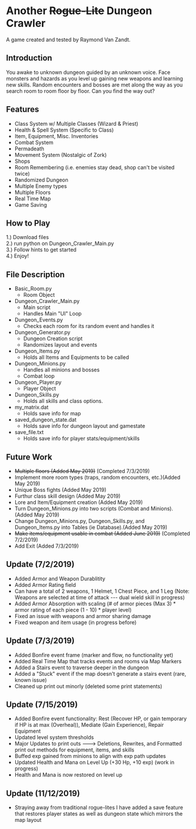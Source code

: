 # Another <s>Rogue-Lite</s> Dungeon Crawler
A game created and tested by Raymond Van Zandt.

## Introduction
You awake to unknown dungeon guided by an unknown voice. Face monsters and hazards as you level up gaining new weapons and learning new skills. Random encounters and bosses are met along the way as you search room to room floor by floor. Can you find the way out?

## Features
- Class System w/ Multiple Classes (Wizard & Priest)
- Health & Spell System (Specific to Class)
- Item, Equipment, Misc. Inventories
- Combat System
- Permadeath
- Movement System (Nostalgic of Zork)
- Shops
- Room Remembering (i.e. enemies stay dead, shop can't be visited twice)
- Randomized Dungeon
- Multiple Enemy types
- Multiple Floors
- Real Time Map
- Game Saving

## How to Play
1.) Download files  
2.) run python on Dungeon_Crawler_Main.py  
3.) Follow hints to get started  
4.) Enjoy!  

## File Description
- Basic_Room.py
   * Room Object
- Dungeon_Crawler_Main.py 
   * Main script 
   * Handles Main "UI" Loop
- Dungeon_Events.py 
   * Checks each room for its random event and handles it
- Dungeon_Generator.py
   * Dungeon Creation script 
   * Randomizes layout and events
- Dungeon_Items.py 
   * Holds all Items and Equipments to be called
- Dungeon_Minions.py 
   * Handles all minions and bosses
   * Combat loop
- Dungeon_Player.py 
   * Player Object
- Dungeon_Skills.py 
   * Holds all skills and class options.
- my_matrix.dat
   * Holds save info for map
- saved_dungeon_state.dat
   * Holds save info for dungeon layout and gamestate
- save_file.txt
   * Holds save info for player stats/equipment/skills

## Future Work
- <s>Multiple floors           (Added May 2019)</s> (Completed 7/3/2019)
- Implement more room types (traps, random encounters, etc.)(Added May 2019)  
- Unique Boss fights                (Added May 2019)  
- Furthur class skill design        (Added May 2019)  
- Lore and Item/Equipment creation  (Added May 2019)  
- Turn Dungeon_Minions.py into two scripts (Combat and Minions). (Added May 2019)  
- Change Dungeon_Minions.py, Dungeon_Skills.py, and Dungeon_Items.py into Tables (ie Database).(Added May 2019) 
- <s>Make items/equipment usable in combat           (Added June 2019)</s> (Completed 7/2/2019)
- Add Exit (Added 7/3/2019)

## Update (7/2/2019)
- Added Armor and Weapon Durablitity
- Added Armor Rating field
- Can have a total of 2 weapons, 1 Helmet, 1 Chest Piece, and 1 Leg (Note: Weapons are selected at time of attack --- dual wield skill in progress)
- Added Armor Absorption with scaling (# of armor pieces (Max 3) * armor rating of each piece (1 - 10) * player level)
- Fixed an issue with weapons and armor sharing damage
- Fixed weapon and item usage (in progress before)

## Update (7/3/2019)
- Added Bonfire event frame (marker and flow, no functionality yet)
- Added Real Time Map that tracks events and rooms via Map Markers
- Added a Stairs event to traverse deeper in the dungeon
- Added a "Stuck" event if the map doesn't generate a stairs event (rare, known issue)
- Cleaned up print out minorly (deleted some print statements)

## Update (7/15/2019)
- Added Bonfire event functionality: Rest (Recover HP, or gain temporary if HP is at max (Overheal)), Mediate (Gain Experience), Repair Equipment
- Updated level system thresholds
- Major Updates to print outs ---> Deletions, Rewrites, and Formatted print out methods for equipment, items, and skills
- Buffed exp gained from minions to align with exp path updates
- Updated Health and Mana on Level Up (+30 Hp, +10 exp) (work in progress)
- Health and Mana is now restored on level up

## Update (11/12/2019)
- Straying away from traditional rogue-lites I have added a save feature that restores player states as well as dungeon state which mirrors the map layout
